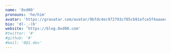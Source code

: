 ```yaml
---
name: '0xd00'
pronouns: 'he/him'
avatar: 'https://gravatar.com/avatar/9bfdc4ec972793cf05cb91efce5f4aaaec2a0da1bf4ec34dad0913f1d845faf6.webp?size=256'
bio: 'd(-_-)b'
website: 'https://blog.0xd00.com'
#twitter: '#'
#github: '#'
#mail: '0@1.dev'
---
```

